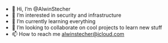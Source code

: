 - 👋 Hi, I’m @AlwinStecher
- 👀 I’m interested in security and infrastructure
- 🌱 I’m currently learning everything 
- 💞️ I’m looking to collaborate on cool projects to learn new stuff
- 📫 How to reach me alwinstecher@icloud.com

<!---
AlwinStecher/AlwinStecher is a ✨ special ✨ repository because its `README.md` (this file) appears on your GitHub profile.
You can click the Preview link to take a look at your changes.
--->
